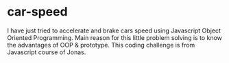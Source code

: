 # car-speed
I have just tried to accelerate and brake cars speed using Javascript Object Oriented Programming.
Main reason for this little problem solving is to know the advantages of OOP & prototype.
This coding challenge is from Javascript course of Jonas.
